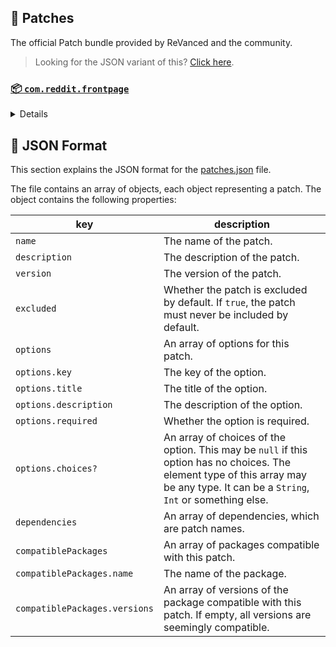 ## 🧩 Patches

The official Patch bundle provided by ReVanced and the community.

> Looking for the JSON variant of this? [Click here](patches.json).

### [📦 `com.reddit.frontpage`](https://play.google.com/store/apps/details?id=com.reddit.frontpage)
<details>

| 💊 Patch | 📜 Description | 🏹 Target Version |
|:--------:|:--------------:|:-----------------:|
| `Change version code` | Changes the version code of the app. By default the highest version code is set. This allows older versions of an app to be installed if their version code is set to the same or a higher value and can stop app stores to update the app. | ALL |
| `Custom branding name for Reddit` | Renames the Reddit app to the name specified in options.json. | ALL |
| `Disable screenshot popup` | Adds an option to disable the popup that appears when taking a screenshot. | ALL |
| `Hide Recently Visited shelf` | Adds an option to hide the Recently Visited shelf in the sidebar. | ALL |
| `Hide ads` | Adds options to hide ads. | ALL |
| `Hide navigation buttons` | Adds options to hide buttons in the navigation bar. | ALL |
| `Hide recommended communities shelf` | Adds an option to hide the recommended communities shelves in subreddits. | ALL |
| `Open links directly` | Adds an option to skip over redirection URLs in external links. | ALL |
| `Open links externally` | Adds an option to always open links in your browser instead of in the in-app-browser. | ALL |
| `Premium icon` | Unlocks premium app icons. | ALL |
| `Remove subreddit dialog` | Adds options to remove the NSFW community warning and notifications suggestion dialogs by dismissing them automatically. | ALL |
| `Sanitize sharing links` | Adds an option to remove tracking query parameters from URLs when sharing links. | ALL |
| `Settings for Reddit` | Applies mandatory patches to implement ReVanced Extended settings into the application. | ALL |
</details>



## 📝 JSON Format

This section explains the JSON format for the [patches.json](patches.json) file.

The file contains an array of objects, each object representing a patch. The object contains the following properties:

| key                           | description                                                                                                                                                                           |
|-------------------------------|---------------------------------------------------------------------------------------------------------------------------------------------------------------------------------------|
| `name`                        | The name of the patch.                                                                                                                                                                |
| `description`                 | The description of the patch.                                                                                                                                                         |
| `version`                     | The version of the patch.                                                                                                                                                             |
| `excluded`                    | Whether the patch is excluded by default. If `true`, the patch must never be included by default.                                                                                     |
| `options`                     | An array of options for this patch.                                                                                                                                                   |
| `options.key`                 | The key of the option.                                                                                                                                                                |
| `options.title`               | The title of the option.                                                                                                                                                              |
| `options.description`         | The description of the option.                                                                                                                                                        |
| `options.required`            | Whether the option is required.                                                                                                                                                       |
| `options.choices?`            | An array of choices of the option. This may be `null` if this option has no choices. The element type of this array may be any type. It can be a `String`, `Int` or something else.   |
| `dependencies`                | An array of dependencies, which are patch names.                                                                                                                                      |
| `compatiblePackages`          | An array of packages compatible with this patch.                                                                                                                                      |
| `compatiblePackages.name`     | The name of the package.                                                                                                                                                              |
| `compatiblePackages.versions` | An array of versions of the package compatible with this patch. If empty, all versions are seemingly compatible.                                                                      |